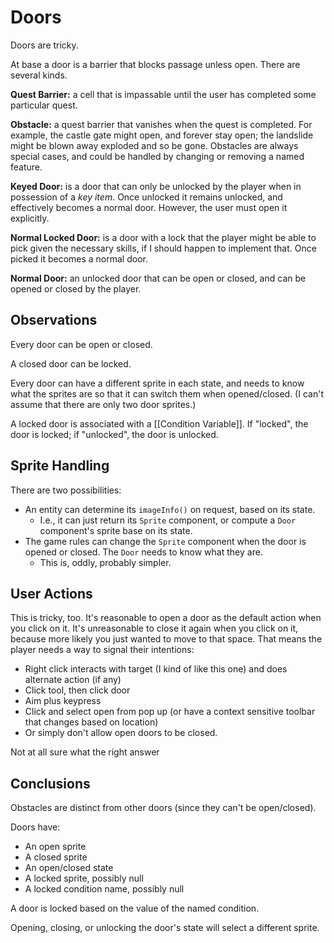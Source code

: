 # Doors

Doors are tricky.

At base a door is a barrier that blocks passage unless open.  There are several kinds.

**Quest Barrier:** a cell that is impassable until the user has completed some particular quest.

**Obstacle:** a quest barrier that vanishes when the quest is completed.  For example, the castle gate might open, and forever stay open; the landslide might be blown away exploded and so be gone.  Obstacles are always special cases, and could be handled by changing or removing a named feature.

**Keyed Door:** is a door that can only be unlocked by the player when in possession of a _key item_.  Once unlocked it remains unlocked, and effectively becomes a normal door.  However, the user must open it explicitly.

**Normal Locked Door:** is a door with a lock that the player might be able to pick given the necessary skills, if I should happen to implement that.  Once picked it becomes a normal door.

**Normal Door:** an unlocked door that can be open or closed, and can be opened or closed by the player.

## Observations

Every door can be open or closed.

A closed door can be locked.

Every door can have a different sprite in each state, and needs to know what the sprites are so that it can switch them when opened/closed.  (I can't assume that there are only two door sprites.)

A locked door is associated with a [[Condition Variable]].  If "locked", the door is locked; if "unlocked", the door is unlocked.

## Sprite Handling

There are two possibilities: 

- An entity can determine its `imageInfo()` on request, based on its state.
	- I.e., it can just return its `Sprite` component, or compute a `Door` component's sprite base on its state.
- The game rules can change the `Sprite` component when the door is opened or closed.  The `Door` needs to know what they are.
	- This is, oddly, probably simpler.

## User Actions

This is tricky, too.  It's reasonable to open a door as the default action when you click on it.  It's unreasonable to close it again when you click on it, because more likely you just wanted to move to that space.  That means the player needs a way to signal their intentions:

- Right click interacts with target (I kind of like this one) and does alternate action (if any)
- Click tool, then click door
- Aim plus keypress
- Click and select open from pop up (or have a context sensitive toolbar that changes based on location)
- Or simply don't allow open doors to be closed.

Not at all sure what the right answer

## Conclusions

Obstacles are distinct from other doors (since they can't be open/closed).

Doors have:

- An open sprite 
- A closed sprite
- An open/closed state
- A locked sprite, possibly null
- A locked condition name, possibly null

A door is locked based on the value of the named condition.

Opening, closing, or unlocking the door's state will select a different sprite.
